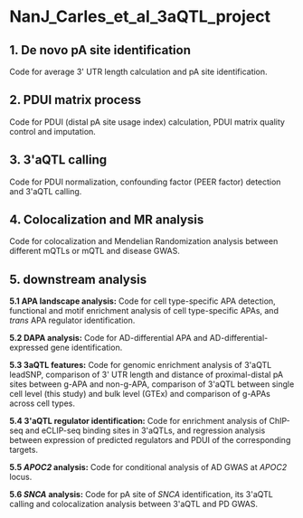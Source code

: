 # NanJ_Carles_et_al_3aQTL_project
## 1. De novo pA site identification

   Code for average 3' UTR length calculation and pA site identification. 
   
## 2. PDUI matrix process

   Code for PDUI (distal pA site usage index) calculation, PDUI matrix quality control and imputation. 

## 3. 3'aQTL calling

   Code for PDUI normalization, confounding factor (PEER factor) detection and 3'aQTL calling.

## 4. Colocalization and MR analysis

  Code for colocalization and Mendelian Randomization analysis between different mQTLs or mQTL and disease GWAS.

## 5. downstream analysis

**5.1 APA landscape analysis:** Code for cell type-specific APA detection, functional and motif enrichment analysis of cell type-specific APAs, and _trans_ APA regulator identification.

**5.2 DAPA analysis:** Code for AD-differential APA and AD-differential-expressed gene identification.

**5.3 3aQTL features:** Code for genomic enrichment analysis of 3'aQTL leadSNP, comparison of 3' UTR length and distance of proximal-distal pA sites between g-APA and non-g-APA, comparison of 3'aQTL between single cell level (this study) and bulk level (GTEx) and comparison of g-APAs across cell types.

**5.4 3'aQTL regulator identification:** Code for enrichment analysis of ChIP-seq and eCLIP-seq binding sites in 3'aQTLs, and regression analysis between expression of predicted regulators and PDUI of the corresponding targets.

**5.5 _APOC2_ analysis:** Code for conditional analysis of AD GWAS at _APOC2_ locus.

**5.6 _SNCA_ analysis:** Code for pA site of _SNCA_ identification, its 3'aQTL calling and colocalization analysis between 3'aQTL and PD GWAS. 
